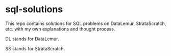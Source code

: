 # sql-solutions
This repo contains solutions for SQL problems on DataLemur, StrataScratch, etc. with my own explanations and thought process.

DL stands for DataLemur.

SS stands for StrataScratch.
